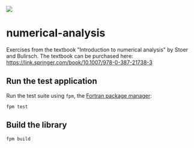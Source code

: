 
![](https://github.com/JeffIrwin/numerical-analysis/workflows/CI/badge.svg)

# numerical-analysis

Exercises from the textbook "Introduction to numerical analysis" by Stoer and
Bulirsch.  The textbook can be purchased here:
https://link.springer.com/book/10.1007/978-0-387-21738-3

<!--
Note to self:

Also see local dir "/mnt/c/Users/jirwi/cpp/math523/" with my original code from
when I took Math 523 at Penn State in 2014
-->

## Run the test application

Run the test suite using `fpm`, the [Fortran package
manager](https://fpm.fortran-lang.org/):
```
fpm test
```

## Build the library

```
fpm build
```

